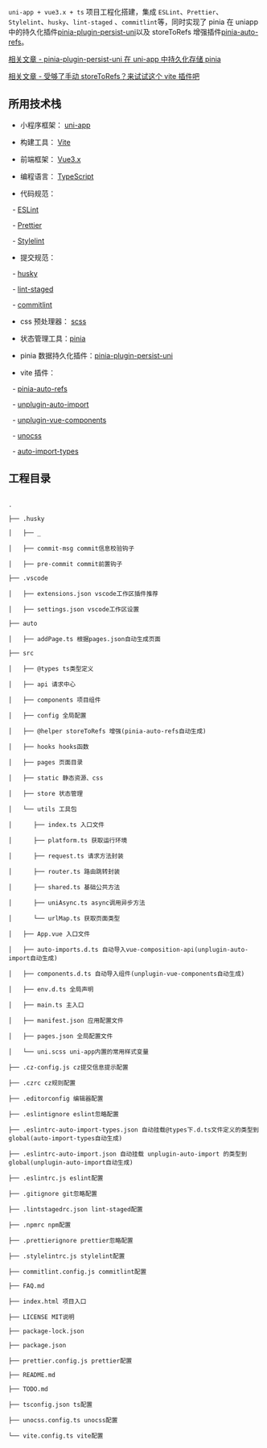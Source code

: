 `uni-app + vue3.x + ts` 项目工程化搭建，集成 `ESLint`、`Prettier`、`Stylelint`、`husky`、`lint-staged` 、`commitlint`等，同时实现了 pinia 在 uniapp 中的持久化插件[pinia-plugin-persist-uni](https://github.com/Allen-1998/pinia-plugin-persist-uni)以及 storeToRefs 增强插件[pinia-auto-refs](https://github.com/Allen-1998/pinia-auto-refs)。

[相关文章 - pinia-plugin-persist-uni 在 uni-app 中持久化存储 pinia](https://juejin.cn/post/7081275565008748552)
  
[相关文章 - 受够了手动 storeToRefs？来试试这个 vite 插件吧](https://juejin.cn/post/7097893752030625828)

## 所用技术栈
  
- 小程序框架： [uni-app](https://uniapp.dcloud.io/)

- 构建工具： [Vite](https://vitejs.dev/)

- 前端框架： [Vue3.x](https://v3.cn.vuejs.org/)

- 编程语言： [TypeScript](https://www.typescriptlang.org/)

- 代码规范：

  - [ESLint](https://eslint.org/)

  - [Prettier](https://prettier.io/)

  - [Stylelint](https://stylelint.io/)

- 提交规范：

  - [husky](https://typicode.github.io/husky/#/)

  - [lint-staged](https://www.npmjs.com/package/lint-staged)

  - [commitlint](https://commitlint.js.org/#/)

- css 预处理器： [scss](https://sass-lang.com/)

- 状态管理工具：[pinia](https://pinia.vuejs.org/)

- pinia 数据持久化插件：[pinia-plugin-persist-uni](https://allen-1998.github.io/pinia-plugin-persist-uni/)

- vite 插件：

  - [pinia-auto-refs](https://github.com/Allen-1998/pinia-auto-refs)

  - [unplugin-auto-import](https://github.com/antfu/unplugin-auto-import)

  - [unplugin-vue-components](https://github.com/antfu/unplugin-vue-components)

  - [unocss](https://github.com/unocss/unocss)

  - [auto-import-types](https://github.com/Allen-1998/auto-import-types)

## 工程目录

```shell

.

├── .husky

│   ├── _

│   ├── commit-msg commit信息校验钩子

│   ├── pre-commit commit前置钩子

├── .vscode

│   ├── extensions.json vscode工作区插件推荐

│   ├── settings.json vscode工作区设置

├── auto

│   ├── addPage.ts 根据pages.json自动生成页面

├── src

│   ├── @types ts类型定义

│   ├── api 请求中心

│   ├── components 项目组件

│   ├── config 全局配置

│   ├── @helper storeToRefs 增强(pinia-auto-refs自动生成)

│   ├── hooks hooks函数

│   ├── pages 页面目录

│   ├── static 静态资源、css

│   ├── store 状态管理

│   └── utils 工具包

│      ├── index.ts 入口文件

│      ├── platform.ts 获取运行环境

│      ├── request.ts 请求方法封装

│      ├── router.ts 路由跳转封装

│      ├── shared.ts 基础公共方法

│      ├── uniAsync.ts async调用异步方法

│      └── urlMap.ts 获取页面类型

│   ├── App.vue 入口文件

│   ├── auto-imports.d.ts 自动导入vue-composition-api(unplugin-auto-import自动生成)

│   ├── components.d.ts 自动导入组件(unplugin-vue-components自动生成)

│   ├── env.d.ts 全局声明

│   ├── main.ts 主入口

│   ├── manifest.json 应用配置文件

│   ├── pages.json 全局配置文件

│   └── uni.scss uni-app内置的常用样式变量

├── .cz-config.js cz提交信息提示配置

├── .czrc cz规则配置

├── .editorconfig 编辑器配置

├── .eslintignore eslint忽略配置

├── .eslintrc-auto-import-types.json 自动挂载@types下.d.ts文件定义的类型到global(auto-import-types自动生成)

├── .eslintrc-auto-import.json 自动挂载 unplugin-auto-import 的类型到global(unplugin-auto-import自动生成)

├── .eslintrc.js eslint配置

├── .gitignore git忽略配置

├── .lintstagedrc.json lint-staged配置

├── .npmrc npm配置

├── .prettierignore prettier忽略配置

├── .stylelintrc.js stylelint配置

├── commitlint.config.js commitlint配置

├── FAQ.md

├── index.html 项目入口

├── LICENSE MIT说明

├── package-lock.json

├── package.json

├── prettier.config.js prettier配置

├── README.md

├── TODO.md

├── tsconfig.json ts配置

├── unocss.config.ts unocss配置

└── vite.config.ts vite配置

```
